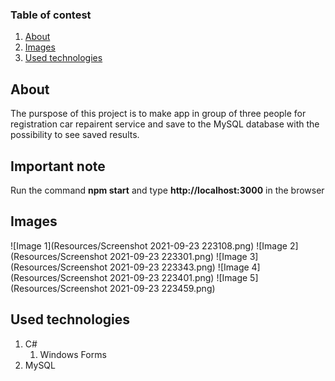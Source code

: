 ﻿### Table of contest
1. [About](#about)
2. [Images](#images)
3. [Used technologies](#used-technologies)

<a name="about"></a>
## About

The purspose of this project is to make app in group of three people for registration car repairent service and save to the MySQL database
with the possibility to see saved results.

<a name="important-note"></a>
## Important note
Run the command **npm start** and type **http://localhost:3000** in the browser

<a name="images"></a>
## Images
![Image 1](Resources/Screenshot 2021-09-23 223108.png)
![Image 2](Resources/Screenshot 2021-09-23 223301.png)
![Image 3](Resources/Screenshot 2021-09-23 223343.png)
![Image 4](Resources/Screenshot 2021-09-23 223401.png)
![Image 5](Resources/Screenshot 2021-09-23 223459.png)

<a name="used-technologies"></a>
## Used technologies
1. C#
	1. Windows Forms
2. MySQL